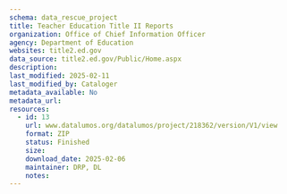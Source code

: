```yaml
---
schema: data_rescue_project 
title: Teacher Education Title II Reports
organization: Office of Chief Information Officer
agency: Department of Education
websites: title2.ed.gov
data_source: title2.ed.gov/Public/Home.aspx
description: 
last_modified: 2025-02-11
last_modified_by: Cataloger
metadata_available: No
metadata_url: 
resources:
  - id: 13
    url: www.datalumos.org/datalumos/project/218362/version/V1/view
    format: ZIP
    status: Finished
    size: 
    download_date: 2025-02-06
    maintainer: DRP, DL
    notes: 
---
```

